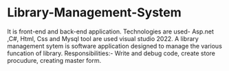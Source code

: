 # Library-Management-System
It is front-end and back-end application.
Technologies are used- Asp.net ,C#, Html, Css and Mysql tool are used visual studio 2022.
A library management sytem is software application designed to manage the various funcation of library.
Responsibilities:-
Write and debug code,
create store procudure,
creating master form.
